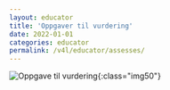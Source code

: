 ```yaml
---
layout: educator
title: 'Oppgaver til vurdering'
date: 2022-01-01
categories: educator
permalink: /v4l/educator/assesses/
---
```



![Oppgave til vurdering](https://help.v4l.no//assets/img/educator/assess1.png){:class="img50"}
